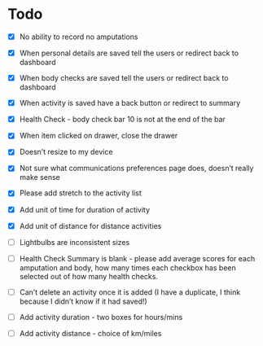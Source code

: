 # Todo

- [x] No ability to record no amputations
- [x] When personal details are saved tell the users or redirect back to dashboard
- [x] When body checks are saved tell the users or redirect back to dashboard
- [x] When activity is saved have a back button or redirect to summary
- [x] Health Check - body check bar 10 is not at the end of the bar
- [x] When item clicked on drawer, close the drawer
- [x] Doesn’t resize to my device
- [x] Not sure what communications preferences page does, doesn’t really make sense
- [x] Please add stretch to the activity list
- [x] Add unit of time for duration of activity
- [x] Add unit of distance for distance activities

- [ ] Lightbulbs are inconsistent sizes
- [ ] Health Check Summary is blank - please add average scores for each amputation and body, how many times each checkbox has been selected out of how many health checks.
- [ ] Can’t delete an activity once it is added (I have a duplicate, I think because I didn’t know if it had saved!)
- [ ] Add activity duration - two boxes for hours/mins
- [ ] Add activity distance - choice of km/miles
